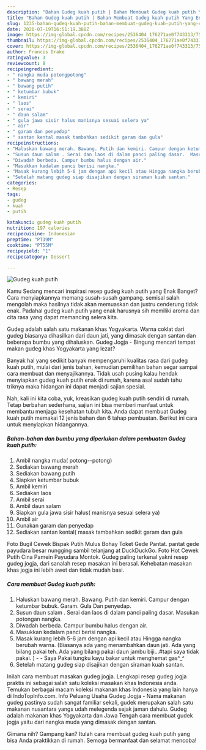 ```yaml
---
description: "Bahan Gudeg kuah putih | Bahan Membuat Gudeg kuah putih Yang Enak Dan Mudah"
title: "Bahan Gudeg kuah putih | Bahan Membuat Gudeg kuah putih Yang Enak Dan Mudah"
slug: 1235-bahan-gudeg-kuah-putih-bahan-membuat-gudeg-kuah-putih-yang-enak-dan-mudah
date: 2020-07-19T16:51:19.388Z
image: https://img-global.cpcdn.com/recipes/2536404_176271ae0f743313/751x532cq70/gudeg-kuah-putih-foto-resep-utama.jpg
thumbnail: https://img-global.cpcdn.com/recipes/2536404_176271ae0f743313/751x532cq70/gudeg-kuah-putih-foto-resep-utama.jpg
cover: https://img-global.cpcdn.com/recipes/2536404_176271ae0f743313/751x532cq70/gudeg-kuah-putih-foto-resep-utama.jpg
author: Francis Drake
ratingvalue: 3
reviewcount: 8
recipeingredient:
- " nangka muda potongpotong"
- " bawang merah"
- " bawang putih"
- " ketumbar bubuk"
- " kemiri"
- " laos"
- " serai"
- " daun salam"
- " gula jawa sisir halus manisnya sesuai selera ya"
- " air"
- " garam dan penyedap"
- " santan kental masak tambahkan sedikit garam dan gula"
recipeinstructions:
- "Haluskan bawang merah. Bawang. Putih dan kemiri. Campur dengan ketumbar bubuk. Garam. Gula Dan penyedap."
- "Susun daun salam . Serai dan laos di dalam panci paling dasar.  Masukan potongan nangka."
- "Diwadah berbeda. Campur bumbu halus dengan air."
- "Masukkan kedalam panci berisi nangka."
- "Masak kurang lebih 5-6 jam dengan api kecil atau Hingga nangka berubah warna. (Biasanya ada yang menambahkan daun jati. Ada yang bilang pakai teh. Ada yang bilang pakai daun jambu biji...#tapi saya tidak pakai. )  Saya Pakai tungku kayu bakar untuk menghemat gas^_^"
- "Setelah matang gudeg siap disajikan dengan siraman kuah santan."
categories:
- Resep
tags:
- gudeg
- kuah
- putih

katakunci: gudeg kuah putih 
nutrition: 197 calories
recipecuisine: Indonesian
preptime: "PT39M"
cooktime: "PT55M"
recipeyield: "1"
recipecategory: Dessert

---
```



![Gudeg kuah putih](https://img-global.cpcdn.com/recipes/2536404_176271ae0f743313/751x532cq70/gudeg-kuah-putih-foto-resep-utama.jpg)

Kamu Sedang mencari inspirasi resep gudeg kuah putih yang Enak Banget? Cara menyiapkannya memang susah-susah gampang. semisal salah mengolah maka hasilnya tidak akan memuaskan dan justru cenderung tidak enak. Padahal gudeg kuah putih yang enak harusnya sih memiliki aroma dan cita rasa yang dapat memancing selera kita.

Gudeg adalah salah satu makanan khas Yogyakarta. Warna coklat dari gudeg biasanya dihasilkan dari daun jati, yang dimasak dengan santan dan beberapa bumbu yang dihaluskan. Gudeg Jogja - Bingung mencari tempat makan gudeg khas Yogyakarta yang lezat?

Banyak hal yang sedikit banyak mempengaruhi kualitas rasa dari gudeg kuah putih, mulai dari jenis bahan, kemudian pemilihan bahan segar sampai cara membuat dan menyajikannya. Tidak usah pusing kalau hendak menyiapkan gudeg kuah putih enak di rumah, karena asal sudah tahu triknya maka hidangan ini dapat menjadi sajian spesial.


Nah, kali ini kita coba, yuk, kreasikan gudeg kuah putih sendiri di rumah. Tetap berbahan sederhana, sajian ini bisa memberi manfaat untuk membantu menjaga kesehatan tubuh kita. Anda dapat membuat Gudeg kuah putih memakai 12 jenis bahan dan 6 tahap pembuatan. Berikut ini cara untuk menyiapkan hidangannya.

<!--inarticleads1-->

##### Bahan-bahan dan bumbu yang diperlukan dalam pembuatan Gudeg kuah putih:

1. Ambil  nangka muda( potong--potong)
1. Sediakan  bawang merah
1. Sediakan  bawang putih
1. Siapkan  ketumbar bubuk
1. Ambil  kemiri
1. Sediakan  laos
1. Ambil  serai
1. Ambil  daun salam
1. Siapkan  gula jawa sisir halus( manisnya sesuai selera ya)
1. Ambil  air
1. Gunakan  garam dan penyedap
1. Sediakan  santan kental( masak tambahkan sedikit garam dan gula


Foto Bugil Cewek Bispak Putih Mulus Bohay Toket Gede Pantat. pantat gede payudara besar nungging sambil telanjang at DuckDuckGo. Foto Hot Cewek Putih Cina Pamein Payudara Montok. Gudeg paling terkenal yakni resep gudeg jogja, dari sanalah resep masakan ini berasal. Kehebatan masakan khas jogja ini lebih awet dan tidak mudah basi. 

<!--inarticleads2-->

##### Cara membuat Gudeg kuah putih:

1. Haluskan bawang merah. Bawang. Putih dan kemiri. Campur dengan ketumbar bubuk. Garam. Gula Dan penyedap.
1. Susun daun salam . Serai dan laos di dalam panci paling dasar.  Masukan potongan nangka.
1. Diwadah berbeda. Campur bumbu halus dengan air.
1. Masukkan kedalam panci berisi nangka.
1. Masak kurang lebih 5-6 jam dengan api kecil atau Hingga nangka berubah warna. (Biasanya ada yang menambahkan daun jati. Ada yang bilang pakai teh. Ada yang bilang pakai daun jambu biji...#tapi saya tidak pakai. ) -  - Saya Pakai tungku kayu bakar untuk menghemat gas^_^
1. Setelah matang gudeg siap disajikan dengan siraman kuah santan.


Inilah cara membuat masakan gudeg jogja. Lengkapi resep gudeg jogja praktis ini sebagai salah satu koleksi masakan khas Indonesia anda. Temukan berbagai macam koleksi makanan khas Indonesia yang lain hanya di IndoTopInfo.com. Info Peluang Usaha Gudeg Jogja - Nama makanan gudeg pastinya sudah sangat familiar sekali, gudek merupakan salah satu makanan nusantara yangs udah melegenda sejak jaman dahulu. Gudeg adalah makanan khas Yogyakarta dan Jawa Tengah cara membuat gudek jogja yaitu dari nangka muda yang dimasak dengan santan. 

Gimana nih? Gampang kan? Itulah cara membuat gudeg kuah putih yang bisa Anda praktikkan di rumah. Semoga bermanfaat dan selamat mencoba!
